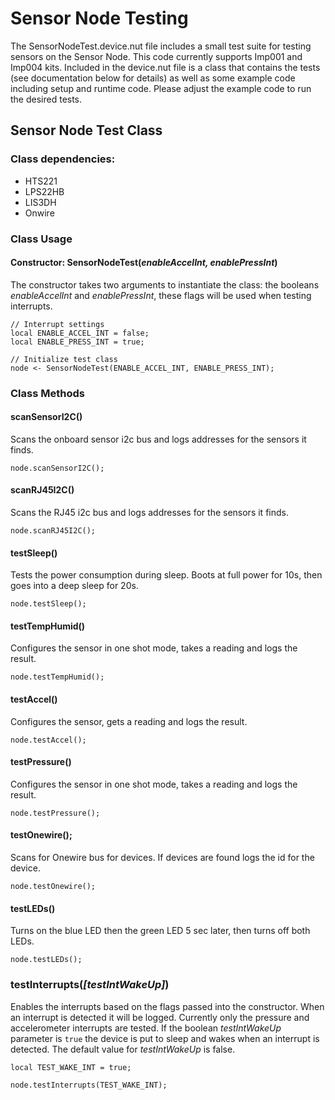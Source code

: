 # Sensor Node Testing

The SensorNodeTest.device.nut file includes a small test suite for testing sensors on the Sensor Node. This code currently supports Imp001 and Imp004 kits. Included in the device.nut file is a class that contains the tests (see documentation below for details) as well as some example code including setup and runtime code.  Please adjust the example code to run the desired tests.

## Sensor Node Test Class

### Class dependencies:

* HTS221
* LPS22HB
* LIS3DH
* Onwire

### Class Usage

#### Constructor: SensorNodeTest(*enableAccelInt, enablePressInt*)

The constructor takes two arguments to instantiate the class: the booleans *enableAccelInt* and *enablePressInt*, these flags will be used when testing interrupts.

```
// Interrupt settings
local ENABLE_ACCEL_INT = false;
local ENABLE_PRESS_INT = true;

// Initialize test class
node <- SensorNodeTest(ENABLE_ACCEL_INT, ENABLE_PRESS_INT);
```

### Class Methods

#### scanSensorI2C()

Scans the onboard sensor i2c bus and logs addresses for the sensors it finds.

```
node.scanSensorI2C();
```

#### scanRJ45I2C()

Scans the RJ45 i2c bus and logs addresses for the sensors it finds.

```
node.scanRJ45I2C();
```

#### testSleep()

Tests the power consumption during sleep.  Boots at full power for 10s, then goes into a deep sleep for 20s.

```
node.testSleep();
```

#### testTempHumid()

Configures the sensor in one shot mode, takes a reading and logs the result.

```
node.testTempHumid();
```

#### testAccel()

Configures the sensor, gets a reading and logs the result.

```
node.testAccel();
```

#### testPressure()

Configures the sensor in one shot mode, takes a reading and logs the result.

```
node.testPressure();
```


#### testOnewire();

Scans for Onewire bus for devices.  If devices are found logs the id for the device.

```
node.testOnewire();
```

#### testLEDs()

Turns on the blue LED then the green LED 5 sec later, then turns off both LEDs.

```
node.testLEDs();
```

### testInterrupts(*[testIntWakeUp]*)

Enables the interrupts based on the flags passed into the constructor. When an interrupt is detected it will be logged. Currently only the pressure and accelerometer interrupts are tested. If the boolean *testIntWakeUp* parameter is `true` the device is put to sleep and wakes when an interrupt is detected. The default value for *testIntWakeUp* is false.

```
local TEST_WAKE_INT = true;

node.testInterrupts(TEST_WAKE_INT);
```